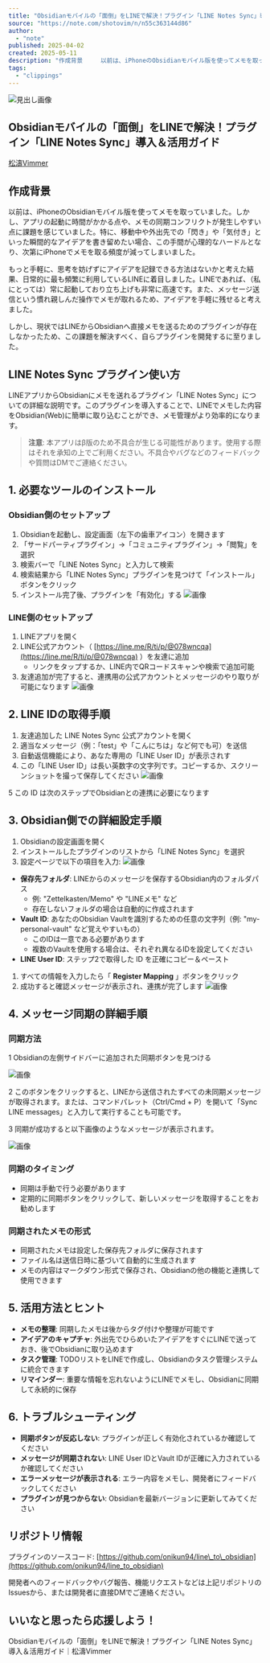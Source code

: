 ```yaml
---
title: "Obsidianモバイルの「面倒」をLINEで解決！プラグイン「LINE Notes Sync」導入＆活用ガイド｜松濤Vimmer"
source: "https://note.com/shotovim/n/n55c363144d86"
author:
  - "note"
published: 2025-04-02
created: 2025-05-11
description: "作成背景     以前は、iPhoneのObsidianモバイル版を使ってメモを取っていました。しかし、アプリの起動に時間がかかる点や、メモの同期コンフリクトが発生しやすい点に課題を感じていました。特に、移動中や外出先での「閃き」や「気付き」といった瞬間的なアイデアを書き留めたい場合、この手間が心理的なハードルとなり、次第にiPhoneでメモを取る頻度が減ってしまいました。  もっと手軽に、思考を妨げずにアイデアを記録できる方法はないかと考えた結果、日常的に最も頻繁に利用しているLINEに着目しました。LINEであれば、（私にとっては）常に起動しており立ち上げも非常に高速です。また、メ"
tags:
  - "clippings"
---
```

![見出し画像](https://assets.st-note.com/production/uploads/images/188463611/rectangle_large_type_2_7f682fbe972c0b2b4d860be3c34639aa.png?width=1200)

## Obsidianモバイルの「面倒」をLINEで解決！プラグイン「LINE Notes Sync」導入＆活用ガイド

[松濤Vimmer](https://note.com/shotovim)

## 作成背景

以前は、iPhoneのObsidianモバイル版を使ってメモを取っていました。しかし、アプリの起動に時間がかかる点や、メモの同期コンフリクトが発生しやすい点に課題を感じていました。特に、移動中や外出先での「閃き」や「気付き」といった瞬間的なアイデアを書き留めたい場合、この手間が心理的なハードルとなり、次第にiPhoneでメモを取る頻度が減ってしまいました。

もっと手軽に、思考を妨げずにアイデアを記録できる方法はないかと考えた結果、日常的に最も頻繁に利用しているLINEに着目しました。LINEであれば、（私にとっては）常に起動しており立ち上げも非常に高速です。また、メッセージ送信という慣れ親しんだ操作でメモが取れるため、アイデアを手軽に残せると考えました。

しかし、現状ではLINEからObsidianへ直接メモを送るためのプラグインが存在しなかったため、この課題を解決すべく、自らプラグインを開発するに至りました。

## LINE Notes Sync プラグイン使い方

LINEアプリからObsidianにメモを送れるプラグイン「LINE Notes Sync」についての詳細な説明です。このプラグインを導入することで、LINEでメモした内容をObsidian(Web)に簡単に取り込むことができ、メモ管理がより効率的になります。

> **注意**: 本アプリはβ版のため不具合が生じる可能性があります。使用する際はそれを承知の上でご利用ください。不具合やバグなどのフィードバックや質問はDMでご連絡ください。

## 1\. 必要なツールのインストール

### Obsidian側のセットアップ

1. Obsidianを起動し、設定画面（左下の歯車アイコン）を開きます
2. 「サードパーティプラグイン」→「コミュニティプラグイン」→「閲覧」を選択
3. 検索バーで「LINE Notes Sync」と入力して検索
4. 検索結果から「LINE Notes Sync」プラグインを見つけて「インストール」ボタンをクリック
5. インストール完了後、プラグインを「有効化」する
![画像](https://assets.st-note.com/img/1743597749-iAt3nHRPcu9OsvBj7QYNT2bG.png?width=1200)

### LINE側のセットアップ

1. LINEアプリを開く
2. LINE公式アカウント（ [https://line.me/R/ti/p/@078wncqa](https://line.me/R/ti/p/@078wncqa) ）を友達に追加
	- リンクをタップするか、LINE内でQRコードスキャンや検索で追加可能
3. 友達追加が完了すると、連携用の公式アカウントとメッセージのやり取りが可能になります
![画像](https://assets.st-note.com/img/1743597968-HnK9d8vTcsCMp5YVNZBDz3xm.png?width=1200)

## 2\. LINE IDの取得手順

1. 友達追加した LINE Notes Sync 公式アカウントを開く
2. 適当なメッセージ（例：「test」や「こんにちは」など何でも可）を送信
3. 自動返信機能により、あなた専用の「LINE User ID」が表示されす
4. この「LINE User ID」は長い英数字の文字列です。コピーするか、スクリーンショットを撮って保存してください
![画像](https://assets.st-note.com/img/1743594943-eZ2rUWYzdav59yFR3TwOExjL.png?width=1200)

5 この ID は次のステップでObsidianとの連携に必要になります

## 3\. Obsidian側での詳細設定手順

1. Obsidianの設定画面を開く
2. インストールしたプラグインのリストから「LINE Notes Sync」を選択
3. 設定ページで以下の項目を入力:
![画像](https://assets.st-note.com/img/1743594257-1u9cDMezHEJUXvjBqKNRQdhn.png?width=1200)

- **保存先フォルダ**: LINEからのメッセージを保存するObsidian内のフォルダパス
	- 例: "Zettelkasten/Memo" や "LINEメモ" など
	- 存在しないフォルダの場合は自動的に作成されます
- **Vault ID**: あなたのObsidian Vaultを識別するための任意の文字列（例: "my-personal-vault" など覚えやすいもの）
	- このIDは一意である必要があります
	- 複数のVaultを使用する場合は、それぞれ異なるIDを設定してください
- **LINE User ID**: ステップ2で取得した ID を正確にコピー＆ペースト
1. すべての情報を入力したら「 **Register Mapping** 」ボタンをクリック
2. 成功すると確認メッセージが表示され、連携が完了します
![画像](https://assets.st-note.com/img/1743595317-l7J5ba83Lo1UuIsmkAYgeRhX.png?width=1200)

## 4\. メッセージ同期の詳細手順

### 同期方法

1 Obsidianの左側サイドバーに追加された同期ボタンを見つける

![画像](https://assets.st-note.com/img/1743596116-vlRdc3Z75EkYP9Ageif6xVLz.png?width=1200)

2 このボタンをクリックすると、LINEから送信されたすべての未同期メッセージが取得されます。または、コマンドパレット（Ctrl/Cmd + P）を開いて「Sync LINE messages」と入力して実行することも可能です。

3 同期が成功すると以下画像のようなメッセージが表示されます。

![画像](https://assets.st-note.com/img/1743596156-wDSN75UlVjvB4hTp0bsxZgGA.png?width=1200)

### 同期のタイミング

- 同期は手動で行う必要があります
- 定期的に同期ボタンをクリックして、新しいメッセージを取得することをお勧めします

### 同期されたメモの形式

- 同期されたメモは設定した保存先フォルダに保存されます
- ファイル名は送信日時に基づいて自動的に生成されます
- メモの内容はマークダウン形式で保存され、Obsidianの他の機能と連携して使用できます

## 5\. 活用方法とヒント

- **メモの整理**: 同期したメモは後からタグ付けや整理が可能です
- **アイデアのキャプチャ**: 外出先でひらめいたアイデアをすぐにLINEで送っておき、後でObsidianに取り込めます
- **タスク管理**: TODOリストをLINEで作成し、Obsidianのタスク管理システムに統合できます
- **リマインダー**: 重要な情報を忘れないようにLINEでメモし、Obsidianに同期して永続的に保存

## 6\. トラブルシューティング

- **同期ボタンが反応しない**: プラグインが正しく有効化されているか確認してください
- **メッセージが同期されない**: LINE User IDとVault IDが正確に入力されているか確認してください
- **エラーメッセージが表示される**: エラー内容をメモし、開発者にフィードバックしてください
- **プラグインが見つからない**: Obsidianを最新バージョンに更新してみてください

## リポジトリ情報

プラグインのソースコード: [https://github.com/onikun94/line\_to\_obsidian](https://github.com/onikun94/line_to_obsidian)

開発者へのフィードバックやバグ報告、機能リクエストなどは上記リポジトリのIssuesから、または開発者に直接DMでご連絡ください。

## いいなと思ったら応援しよう！

Obsidianモバイルの「面倒」をLINEで解決！プラグイン「LINE Notes Sync」導入＆活用ガイド｜松濤Vimmer